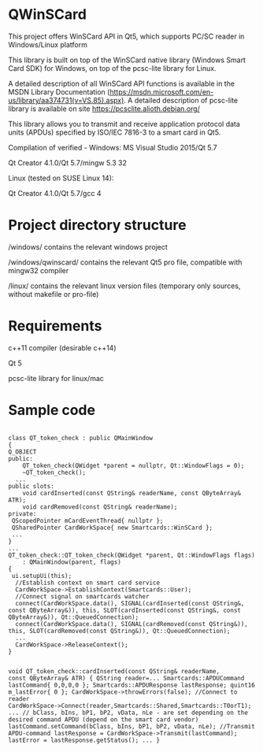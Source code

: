 # QWinSCard
This project offers WinSCard API in Qt5, which supports PC/SC reader in Windows/Linux platform

This library is built on top of the WinSCard native library (Windows Smart Card SDK) for Windows, on top of the pcsc-lite library for Linux.

A detailed description of all WinSCard API functions is available in the MSDN Library Documentation (https://msdn.microsoft.com/en-us/library/aa374731(v=VS.85).aspx).
A detailed description of pcsc-lite library is available on site https://pcsclite.alioth.debian.org/

This library allows you to transmit and receive application protocol data units (APDUs) specified by ISO/IEC 7816-3 to a smart card in Qt5.

Compilation of verified -
Windows:
MS Visual Studio 2015/Qt 5.7

Qt Creator 4.1.0/Qt 5.7/mingw 5.3 32

Linux (tested on SUSE Linux 14):

Qt Creator 4.1.0/Qt 5.7/gcc 4


# Project directory structure

/windows/ contains the relevant windows project

/windows/qwinscard/ contains the relevant Qt5 pro file, compatible with mingw32 compiler

/linux/ contains the relevant linux version files (temporary only sources, without makefile or pro-file)

# Requirements
c++11 compiler (desirable с++14)

Qt 5

pcsc-lite library for linux/mac

# Sample code
<code>
class QT_token_check : public QMainWindow
{
Q_OBJECT
public:
	QT_token_check(QWidget *parent = nullptr, Qt::WindowFlags = 0);
	~QT_token_check();
  ...
public slots:
	void cardInserted(const QString& readerName, const QByteArray& ATR);
	void cardRemoved(const QString& readerName);
private:
 QScopedPointer<CardEvent> mCardEventThread{ nullptr };
 QSharedPointer<Smartcards::WinSCard> CardWorkSpace{ new Smartcards::WinSCard };
 ...
}
...
QT_token_check::QT_token_check(QWidget *parent, Qt::WindowFlags flags)
	: QMainWindow(parent, flags)
{
 ui.setupUi(this);
  //Establish context on smart card service
  CardWorkSpace->EstablishContext(Smartcards::User);
  //Connect signal on smartcards watcher
  connect(CardWorkSpace.data(), SIGNAL(cardInserted(const QString&, const QByteArray&)), this, SLOT(cardInserted(const QString&, const QByteArray&)), Qt::QueuedConnection);
  connect(CardWorkSpace.data(), SIGNAL(cardRemoved(const QString&)), this, SLOT(cardRemoved(const QString&)), Qt::QueuedConnection);
  ...
  CardWorkSpace->ReleaseContext();
}

void QT_token_check::cardInserted(const QString& readerName, const QByteArray& ATR)
{
 QString reader=...
 Smartcards::APDUCommand lastCommand{ 0,0,0,0 };
 Smartcards::APDUResponse lastResponse;
 quint16 m_lastError{ 0 };
 CardWorkSpace->throwErrors(false);
 //Connect to reader
 CardWorkSpace->Connect(reader,Smartcards::Shared,Smartcards::T0orT1);
 ...
 // bClass, bIns, bP1, bP2, vData, nLe - are set depending on the desired command APDU (depend on the smart card vendor)
 lastCommand.setCommand(bClass, bIns, bP1, bP2, vData, nLe);
 //Transmit APDU-command
 lastResponse = CardWorkSpace->Transmit(lastCommand);
 lastError = lastResponse.getStatus();
 ...
}
```

